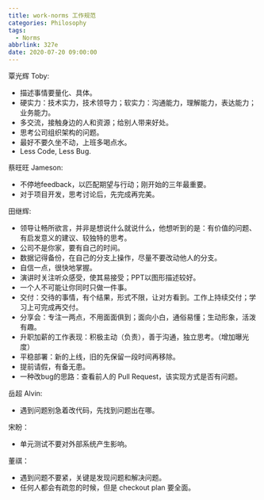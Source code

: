 ```yaml
---
title: work-norms 工作规范
categories: Philosophy
tags:
  - Norms
abbrlink: 327e
date: 2020-07-20 09:00:00
---
```


覃光辉 Toby: 
- 描述事情要量化、具体。
- 硬实力：技术实力，技术领导力；软实力：沟通能力，理解能力，表达能力；业务能力。
- 多交流，接触身边的人和资源；给别人带来好处。
- 思考公司组织架构的问题。
- 最好不要久坐不动，上班多喝点水。
- Less Code, Less Bug.

蔡旺旺 Jameson: 
- 不停地feedback，以匹配期望与行动；刚开始的三年最重要。
- 对于项目开发，思考讨论后，先完成再完美。

田继辉:
- 领导让畅所欲言，并非是想说什么就说什么，他想听到的是：有价值的问题、有启发意义的建议、较独特的思考。
- 公司不是你家，要有自己的时间。
- 数据记得备份，在自己的分支上操作，尽量不要改动他人的分支。
- 自信一点，很快地掌握。
- 演讲时关注听众感受，使其易接受；PPT以图形描述较好。
- 一个人不可能让你同时只做一件事。
- 交付：交待的事情，有个结果，形式不限，让对方看到。工作上持续交付；学习上可完成再交付。
- 分享会：专注一两点，不用面面俱到；面向小白，通俗易懂；生动形象，活泼有趣。
- 升职加薪的工作表现：积极主动（负责），善于沟通，独立思考。（增加曝光度）
- 平稳部署：新的上线，旧的先保留一段时间再移除。
- 提前请假，有备无患。
- 一种改bug的思路：查看前人的 Pull Request，该实现方式是否有问题。

岳超 Alvin:
- 遇到问题别急着改代码，先找到问题出在哪。

宋盼：
- 单元测试不要对外部系统产生影响。

董祺：
- 遇到问题不要紧，关键是发现问题和解决问题。
- 任何人都会有疏忽的时候，但是 checkout plan 要全面。
